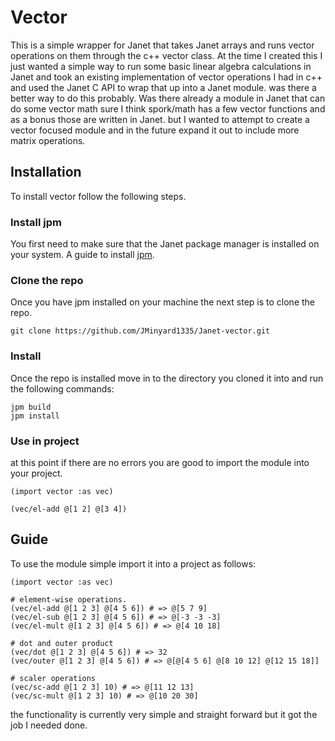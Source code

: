 # Vector
This is a simple wrapper for Janet that takes Janet arrays and runs vector operations on them through the c++ vector class.
At the time I created this I just wanted a simple way to run some basic linear algebra calculations in Janet and took an existing implementation
of vector operations I had in c++ and used the Janet C API to wrap that up into a Janet module. was there a better way to do this probably.
Was there already a module in Janet that can do some vector math sure I think spork/math has a few vector functions and as a bonus those are written in Janet.
but I wanted to attempt to create a vector focused module and in the future expand it out to include more matrix operations. 


## Installation
To install vector follow the following steps.

### Install jpm
You first need to make sure that the Janet package manager is installed on your system. 
A guide to install [jpm](https://janet-lang.org/docs/jpm.html).

### Clone the repo
Once you have jpm installed on your machine the next step is to clone the repo.
```
git clone https://github.com/JMinyard1335/Janet-vector.git
```

### Install
Once the repo is installed move in to the directory you cloned it into and run the following commands:
```
jpm build
jpm install
```

### Use in project
at this point if there are no errors you are good to import the module into your project.
```
(import vector :as vec)

(vec/el-add @[1 2] @[3 4])
```


## Guide
To use the module simple import it into a project as follows:
```
(import vector :as vec)

# element-wise operations.
(vec/el-add @[1 2 3] @[4 5 6]) # => @[5 7 9]
(vec/el-sub @[1 2 3] @[4 5 6]) # => @[-3 -3 -3]
(vec/el-mult @[1 2 3] @[4 5 6]) # => @[4 10 18]

# dot and outer product
(vec/dot @[1 2 3] @[4 5 6]) # => 32
(vec/outer @[1 2 3] @[4 5 6]) # => @[@[4 5 6] @[8 10 12] @[12 15 18]]

# scaler operations
(vec/sc-add @[1 2 3] 10) # => @[11 12 13]
(vec/sc-mult @[1 2 3] 10) # => @[10 20 30]
```

the functionality is currently very simple and straight forward but it got the job I needed done.

